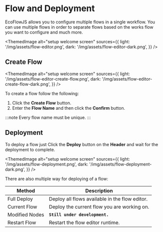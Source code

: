 # Flow and Deployment

EcoFlowJS allows you to configure multiple flows in a single workflow. You can use multiple flows in order to separate flows based on the works flow you want to configure and much more.

<ThemedImage
alt="setup welcome screen"
sources={{
    light: '/img/assets/flow-editor.png',
    dark: '/img/assets/flow-editor-dark.png',
  }}
/>

## Create Flow

<ThemedImage
alt="setup welcome screen"
sources={{
    light: '/img/assets/flow-editor-create-flow.png',
    dark: '/img/assets/flow-editor-create-flow-dark.png',
  }}
/>

To create a flow follow the following:

1. Click the **Create Flow** button.
2. Enter the **Flow Name** and then click the **Confirm** button.

:::note
Every flow name must be unique.
:::

## Deployment

To deploy a flow just Click the **Deploy** button on the **Header** and wait for the deployment to complete.

<ThemedImage
alt="setup welcome screen"
sources={{
    light: '/img/assets/flow-deployment.png',
    dark: '/img/assets/flow-deployment-dark.png',
  }}
/>

There are also multiple way for deploying of a flow:

| Method         | Description                                    |
| -------------- | ---------------------------------------------- |
| Full Deploy    | Deploy all flows available in the flow editor. |
| Current Flow   | Deploy the current flow you are working on.    |
| Modified Nodes | **`Still under development.`**                 |
| Restart Flow   | Restart the flow editor runtime.               |
